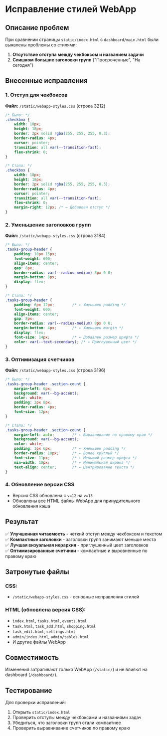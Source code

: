 # Исправление стилей WebApp

## Описание проблем

При сравнении страницы `static/index.html` с `dashboard/main.html` были выявлены проблемы со стилями:

1. **Отсутствие отступа между чекбоксом и названием задачи**
2. **Слишком большие заголовки групп** ("Просроченные", "На сегодня")

## Внесенные исправления

### 1. Отступ для чекбоксов
**Файл:** `/static/webapp-styles.css` (строка 3212)

```css
/* Было: */
.checkbox {
    width: 18px;
    height: 18px;
    border: 2px solid rgba(255, 255, 255, 0.3);
    border-radius: 4px;
    cursor: pointer;
    transition: all var(--transition-fast);
    flex-shrink: 0;
}

/* Стало: */
.checkbox {
    width: 18px;
    height: 18px;
    border: 2px solid rgba(255, 255, 255, 0.3);
    border-radius: 4px;
    cursor: pointer;
    transition: all var(--transition-fast);
    flex-shrink: 0;
    margin-right: 12px; /* ← Добавлен отступ */
}
```

### 2. Уменьшение заголовков групп
**Файл:** `/static/webapp-styles.css` (строка 3184)

```css
/* Было: */
.tasks-group-header {
    padding: 10px 15px;
    font-weight: 600;
    align-items: center;
    gap: 8px;
    border-radius: var(--radius-medium) 8px 0 0;
    margin-bottom: 8px;
    display: flex;
}

/* Стало: */
.tasks-group-header {
    padding: 6px 12px;        /* ← Уменьшен padding */
    font-weight: 600;
    align-items: center;
    gap: 8px;
    border-radius: var(--radius-medium) 8px 0 0;
    margin-bottom: 4px;       /* ← Уменьшен margin */
    display: flex;
    font-size: 14px;          /* ← Добавлен размер шрифта */
    color: var(--text-secondary); /* ← Приглушенный цвет */
}
```

### 3. Оптимизация счетчиков
**Файл:** `/static/webapp-styles.css` (строка 3196)

```css
/* Было: */
.tasks-group-header .section-count {
    margin-left: 6px;
    background: var(--bg-accent);
    color: white;
    padding: 2px 8px;
    border-radius: 4px;
    font-size: 12px;
}

/* Стало: */
.tasks-group-header .section-count {
    margin-left: auto;        /* ← Выравнивание по правому краю */
    background: var(--bg-accent);
    color: white;
    padding: 1px 6px;         /* ← Уменьшен padding */
    border-radius: 10px;      /* ← Более круглый */
    font-size: 11px;          /* ← Меньший размер шрифта */
    min-width: 18px;          /* ← Минимальная ширина */
    text-align: center;       /* ← Центрирование текста */
}
```

### 4. Обновление версии CSS
- Версия CSS обновлена с `v=12` на `v=13`
- Обновлены все HTML файлы WebApp для принудительного обновления кэша

## Результат

✅ **Улучшенная читаемость** - четкий отступ между чекбоксом и текстом  
✅ **Компактные заголовки** - заголовки групп занимают меньше места  
✅ **Лучшая визуальная иерархия** - приглушенный цвет заголовков  
✅ **Оптимизированные счетчики** - компактные и выровненные по правому краю  

## Затронутые файлы

### CSS:
- `/static/webapp-styles.css` - основные исправления стилей

### HTML (обновлена версия CSS):
- `index.html`, `tasks.html`, `events.html`
- `task.html`, `task_add.html`, `shopping.html`
- `task_edit.html`, `settings.html`
- `admin/index.html`, `admin/tables.html`
- И другие файлы WebApp

## Совместимость

Изменения затрагивают только WebApp (`/static/`) и не влияют на dashboard (`/dashboard/`).

## Тестирование

Для проверки исправлений:
1. Открыть `static/index.html`
2. Проверить отступы между чекбоксами и названиями задач
3. Убедиться, что заголовки групп стали компактнее
4. Проверить выравнивание счетчиков по правому краю